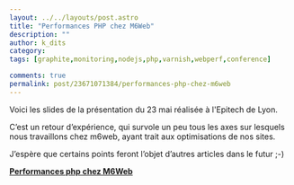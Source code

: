 ```yaml
---
layout: ../../layouts/post.astro
title: "Performances PHP chez M6Web"
description: ""
author: k_dits
category: 
tags: [graphite,monitoring,nodejs,php,varnish,webperf,conference]

comments: true  
permalink: post/23671071384/performances-php-chez-m6web
---
```


Voici les slides de la présentation du 23 mai réalisée à l'Epitech de Lyon.

C’est un retour d’expérience, qui survole un peu tous les axes sur lesquels nous travaillons chez m6web, ayant trait aux optimisations de nos sites.



J’espère que certains points feront l’objet d’autres articles dans le futur ;-)



**[Performances php chez M6Web](https://www.slideshare.net/kennydee/performances-php-chez-m6web "Performances php chez M6Web")**  
<object height="355" id="__sse13060489" width="425"><param name="movie" value="https://static.slidesharecdn.com/swf/ssplayer2.swf?doc=performancephp-120524085541-phpapp02&stripped_title=performances-php-chez-m6web&userName=kennydee"></param><param name="allowFullScreen" value="true"></param><param name="allowScriptAccess" value="always"></param><param name="wmode" value="transparent"></param></object>

